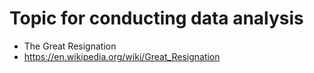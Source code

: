 # Topic for conducting data analysis
- The Great Resignation
- https://en.wikipedia.org/wiki/Great_Resignation